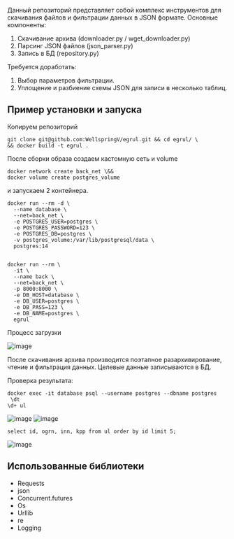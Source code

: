Данный репозиторий представляет собой комплекс инструментов для скачивания файлов и фильтрации данных в JSON формате.
Основные компоненты:
  1. Скачивание архива (downloader.py / wget_downloader.py)
  2. Парсинг JSON файлов (json_parser.py)
  3. Запись в БД (repository.py)

Требуется доработать:
1. Выбор параметров фильтрации.
2. Уплощение и разбиение схемы JSON для записи в несколько таблиц.


## Пример установки и запуска 

Копируем репозиторий
```shell
git clone git@github.com:WellspringV/egrul.git && cd egrul/ \
&& docker build -t egrul .
```


После сборки образа создаем кастомную сеть и volume
```shell
docker network create back_net \&& 
docker volume create postgres_volume
```

и запускаем 2 контейнера.
```shell
docker run --rm -d \
  --name database \
  --net=back_net \
  -e POSTGRES_USER=postgres \
  -e POSTGRES_PASSWORD=123 \
  -e POSTGRES_DB=postgres \
  -v postgres_volume:/var/lib/postgresql/data \
  postgres:14


docker run --rm \
  -it \
  --name back \
  --net=back_net \
  -p 8000:8000 \
  -e DB_HOST=database \
  -e DB_USER=postgres \
  -e DB_PASS=123 \
  -e DB_NAME=postgres \
  egrul
```

Процесс загрузки 

![image](https://github.com/WellspringV/egrul/assets/58819893/2b5cf9d9-abc7-452d-bfca-71afb53290b0)

После скачивания архива производится поэтапное разархивирование, чтение и фильтрация данных.
Целевые данные записываются в БД.

Проверка результата:
```shell
docker exec -it database psql --username postgres --dbname postgres
 \dt
\d+ ul
```
![image](https://github.com/WellspringV/egrul/assets/58819893/f12c469d-8bee-47ff-a989-599e197752da)
![image](https://github.com/WellspringV/egrul/assets/58819893/e6b26b08-2509-4faa-8536-5b7c2bc1dfaa)

```shell
select id, ogrn, inn, kpp from ul order by id limit 5;
```
![image](https://github.com/WellspringV/egrul/assets/58819893/c531107b-947e-4e0e-9c02-1f00f7e341a4)


## Использованные библиотеки
- Requests
- json
- Concurrent.futures
- Os
- Urllib
- re
- Logging
